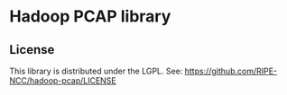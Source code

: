Hadoop PCAP library
===================

License
-------
This library is distributed under the LGPL.
See: https://github.com/RIPE-NCC/hadoop-pcap/LICENSE
